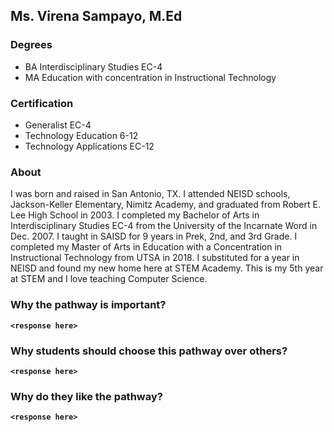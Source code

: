 ## Ms. Virena Sampayo, M.Ed

### Degrees

* BA Interdisciplinary Studies EC-4
* MA Education with concentration in Instructional Technology

### Certification

* Generalist EC-4
* Technology Education 6-12
* Technology Applications EC-12

### About

 I was born and raised in San Antonio, TX.  I attended NEISD schools, Jackson-Keller Elementary, Nimitz Academy, and graduated from Robert E. Lee High School in 2003.  I completed my Bachelor of Arts in Interdisciplinary Studies EC-4 from the University of the Incarnate Word in Dec. 2007. I taught in SAISD for 9 years in Prek, 2nd, and 3rd Grade.  I completed my Master of Arts in Education with a Concentration in Instructional Technology from UTSA in 2018. I substituted for a year in NEISD and found my new home here at STEM Academy.  This is my 5th year at STEM and I love teaching Computer Science.

### Why the pathway is important?

  __`<response here>`__

### Why students should choose this pathway over others?

  __`<response here>`__

### Why do they like the pathway?

  __`<response here>`__
